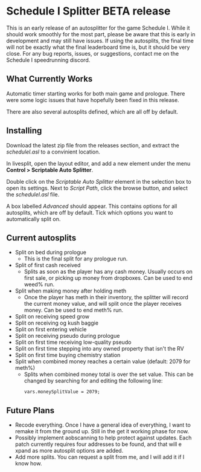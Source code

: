 # Schedule I Splitter BETA release
This is an early release of an autosplitter for the game Schedule I. While it should work smoothly for the most part, please be aware that this is early in development and may still have issues. If using the autosplits, the final time will not be exactly what the final leaderboard time is, but it should be very close. For any bug reports, issues, or suggestions, contact me on the Schedule I speedrunning discord.

## What Currently Works
Automatic timer starting works for both main game and prologue. There were some logic issues that have hopefully been fixed in this release.

There are also several autosplits defined, which are all off by default.

## Installing
Download the latest zip file from the releases section, and extract the *scheduleI.asl* to a convinient location.

In livesplit, open the layout editor, and add a new element under the menu **Control > Scriptable Auto Splitter**.

Double click on the *Scriptable Auto Splitter* element in the selection box to open its settings. Next to *Script Path*, click the browse button, and select the *scheduleI.asl* file.

A box labelled *Advanced* should appear. This contains options for all autosplits, which are off by default. Tick which options you want to automatically split on.

## Current autosplits
- Split on bed during prologue
  - This is the final split for any prologue run.
- Split of first cash received
  - Splits as soon as the player has any cash money. Usually occurs on first sale, or picking up money from dropboxes. Can be used to end weed% run.
- Split when making money after holding meth
  - Once the player has meth in their inventory, the splitter will record the current money value, and will split once the player receives money. Can be used to end meth% run.
- Split on receiving speed grow
- Split on receiving og kush baggie
- Split on first entering vehicle
- Split on receiving pseudo during prologue
- Split on first time receiving low-quality pseudo
- Split on first time stepping into any owned property that isn't the RV
- Split on first time buying chemistry station
- Split when combined money reaches a certain value (default: 2079 for meth%)
  - Splits when combined money total is over the set value. This can be changed by searching for and editing the following line:
    ```
    vars.moneySplitValue = 2079;
    ```
## Future Plans
- Recode everything. Once I have a general idea of everything, I want to remake it from the ground up. Still in the get it working phase for now.
- Possibly implement aobscanning to help protect against updates. Each patch currently requires four addresses to be found, and that will e xpand as more autosplit options are added.
- Add more splits. You can request a split from me, and I will add it if I know how.

